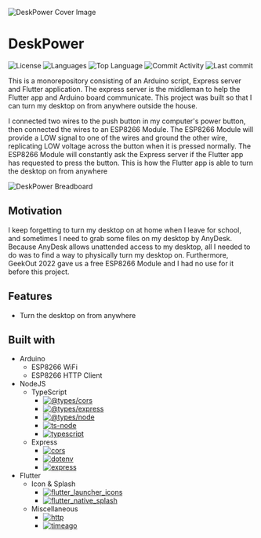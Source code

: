 ![DeskPower Cover Image](https://res.cloudinary.com/zs1l3nt/image/upload/repositories/deskpower.png)

# DeskPower

![License](https://img.shields.io/github/license/zS1L3NT/deskpower?style=for-the-badge) ![Languages](https://img.shields.io/github/languages/count/zS1L3NT/deskpower?style=for-the-badge) ![Top Language](https://img.shields.io/github/languages/top/zS1L3NT/deskpower?style=for-the-badge) ![Commit Activity](https://img.shields.io/github/commit-activity/y/zS1L3NT/deskpower?style=for-the-badge) ![Last commit](https://img.shields.io/github/last-commit/zS1L3NT/deskpower?style=for-the-badge)

This is a monorepository consisting of an Arduino script, Express server and Flutter application. The express server is the middleman to help the Flutter app and Arduino board communicate. This project was built so that I can turn my desktop on from anywhere outside the house.

I connected two wires to the push button in my computer's power button, then connected the wires to an ESP8266 Module. The ESP8266 Module will provide a LOW signal to one of the wires and ground the other wire, replicating LOW voltage across the button when it is pressed normally. The ESP8266 Module will constantly ask the Express server if the Flutter app has requested to press the button. This is how the Flutter app is able to turn the desktop on from anywhere

![DeskPower Breadboard](https://res.cloudinary.com/zs1l3nt/image/upload/repositories/deskpower/breadboard.jpg)

## Motivation

I keep forgetting to turn my desktop on at home when I leave for school, and sometimes I need to grab some files on my desktop by AnyDesk. Because AnyDesk allows unattended access to my desktop, all I needed to do was to find a way to physically turn my desktop on. Furthermore, GeekOut 2022 gave us a free ESP8266 Module and I had no use for it before this project.

## Features

-   Turn the desktop on from anywhere

## Built with

-   Arduino
    -   ESP8266 WiFi
    -   ESP8266 HTTP Client
-   NodeJS
    -   TypeScript
        -   [![@types/cors](https://img.shields.io/github/package-json/dependency-version/zS1L3NT/deskpower/dev/@types/cors?style=flat-square&filename=web-express-deskpower%2Fpackage.json)](https://npmjs.com/package/@types/cors)
        -   [![@types/express](https://img.shields.io/github/package-json/dependency-version/zS1L3NT/deskpower/dev/@types/express?style=flat-square&filename=web-express-deskpower%2Fpackage.json)](https://npmjs.com/package/@types/express)
        -   [![@types/node](https://img.shields.io/github/package-json/dependency-version/zS1L3NT/deskpower/dev/@types/node?style=flat-square&filename=web-express-deskpower%2Fpackage.json)](https://npmjs.com/package/@types/node)
        -   [![ts-node](https://img.shields.io/github/package-json/dependency-version/zS1L3NT/deskpower/dev/ts-node?style=flat-square&filename=web-express-deskpower%2Fpackage.json)](https://npmjs.com/package/ts-node)
        -   [![typescript](https://img.shields.io/github/package-json/dependency-version/zS1L3NT/deskpower/dev/typescript?style=flat-square&filename=web-express-deskpower%2Fpackage.json)](https://npmjs.com/package/typescript)
    -   Express
        -   [![cors](https://img.shields.io/github/package-json/dependency-version/zS1L3NT/deskpower/cors?style=flat-square&filename=web-express-deskpower%2Fpackage.json)](https://npmjs.com/package/cors)
        -   [![dotenv](https://img.shields.io/github/package-json/dependency-version/zS1L3NT/deskpower/dotenv?style=flat-square&filename=web-express-deskpower%2Fpackage.json)](https://npmjs.com/package/dotenv)
        -   [![express](https://img.shields.io/github/package-json/dependency-version/zS1L3NT/deskpower/express?style=flat-square&filename=web-express-deskpower%2Fpackage.json)](https://npmjs.com/package/express)
-   Flutter
    -   Icon & Splash
        -   [![flutter_launcher_icons](https://img.shields.io/badge/flutter__launcher__icons-%5E0.11.0-blue?style=flat-square)](https://pub.dev/packages/flutter_launcher_icons)
        -   [![flutter_native_splash](https://img.shields.io/badge/flutter__native__splash-%5E2.2.16-blue?style=flat-square)](https://pub.dev/packages/flutter_native_splash)
    -   Miscellaneous
        -   [![http](https://img.shields.io/badge/http-%5E0.13.5-blue?style=flat-square)](https://pub.dev/packages/http)
        -   [![timeago](https://img.shields.io/badge/timeago-%5E3.3.0-blue?style=flat-square)](https://pub.dev/packages/timeago)
